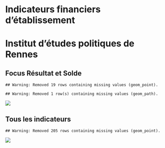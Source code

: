 Indicateurs financiers d’établissement
================

# Institut d’études politiques de Rennes

## Focus Résultat et Solde

    ## Warning: Removed 19 rows containing missing values (geom_point).

    ## Warning: Removed 1 row(s) containing missing values (geom_path).

![](/home/julien/repo/cpesr/RFC/Finances/Etablissements/institut_d_études_politiques_de_rennes_files/figure-gfm/etab.focus-1.png)<!-- -->

## Tous les indicateurs

    ## Warning: Removed 205 rows containing missing values (geom_point).

![](/home/julien/repo/cpesr/RFC/Finances/Etablissements/institut_d_études_politiques_de_rennes_files/figure-gfm/etab-1.png)<!-- -->
